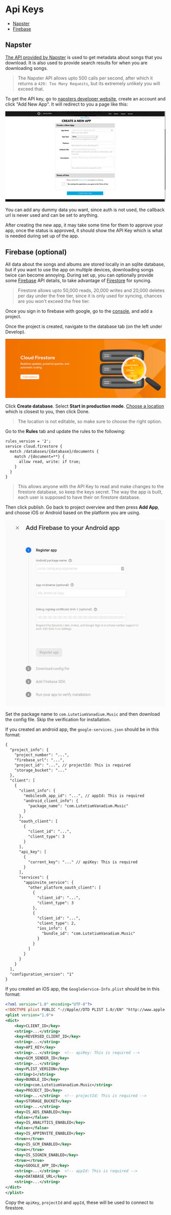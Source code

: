 # Api Keys

- [Napster](#napster)
- [Firebase](#firebase-optional)

## Napster

[The API provided by Napster](https://developer.napster.com/api/v2.2#getting-started) is used to get metadata about songs that you download. It is also used to provide search results for when you are downloading songs.

> The Napster API allows upto 500 calls per second, after which it returns a `429: Too Many Requests`, but its extremely unlikely you will exceed that.

To get the API key, go to [napsters developer website](https://developer.napster.com/developer), create an account and click "Add New App". It will redirect to you a page like this:

<img src="images/napster_create.png">

You can add any dummy data you want, since auth is not used, the callback url is never used and can be set to anything.

After creating the new app, it may take some time for them to approve your app, once the status is approved, it should show the API Key which is what is needed during set up of the app.

## Firebase (optional)

All data about the songs and albums are stored locally in an sqlite database, but if you want to use the app on multiple devices, downloading songs twice can become annoying. During set up, you can optionally provide some [Firebase](https://firebase.google.com/) API details, to take advantage of [Firestore](https://firebase.google.com/products/firestore) for syncing.

> Firestore allows upto 50,000 reads, 20,000 writes and 20,000 deletes per day under the free tier, since it is only used for syncing, chances are you won't exceed the free tier.

Once you sign in to firebase with google, go to the [console](https://console.firebase.google.com/u/0/), and add a project.

Once the project is created, navigate to the database tab (on the left under Develop).

<img src="images/firestore_create.png">

Click **Create database**. Select **Start in production mode**. [Choose a location](https://firebase.google.com/docs/projects/locations?authuser=0#location-r) which is closest to you, then click Done.

> The location is not editable, so make sure to choose the right option.

Go to the **Rules** tab and update the rules to the following:

```
rules_version = '2';
service cloud.firestore {
  match /databases/{database}/documents {
    match /{document=**} {
      allow read, write: if true;
    }
  }
}
```

> This allows anyone with the API Key to read and make changes to the firestore database, so keep the keys secret. The way the app is built, each user is supposed to have their on firestore database.

Then click publish. Go back to project overview and then press **Add App**, and choose iOS or Android based on the platform you are using.

<img src="images/firebase_create.png">

Set the package name to `com.LutetiumVanadium.Music` and then download the config file. Skip the verification for installation.

If you created an android app, the `google-services.json` should be in this format:

```jsonc
{
  "project_info": {
    "project_number": "...",
    "firebase_url": "...",
    "project_id": "...", // projectId: This is required
    "storage_bucket": "..."
  },
  "client": [
    {
      "client_info": {
        "mobilesdk_app_id": "...", // appId: This is required
        "android_client_info": {
          "package_name": "com.LutetiumVanadium.Music"
        }
      },
      "oauth_client": [
        {
          "client_id": "...",
          "client_type": 3
        }
      ],
      "api_key": [
        {
          "current_key": "..." // apiKey: This is required
        }
      ],
      "services": {
        "appinvite_service": {
          "other_platform_oauth_client": [
            {
              "client_id": "...",
              "client_type": 3
            },
            {
              "client_id": "...",
              "client_type": 2,
              "ios_info": {
                "bundle_id": "com.LutetiumVanadium.Music"
              }
            }
          ]
        }
      }
    }
  ],
  "configuration_version": "1"
}
```

If you created an iOS app, the `GoogleService-Info.plist` should be in this format:

```xml
<?xml version="1.0" encoding="UTF-8"?>
<!DOCTYPE plist PUBLIC "-//Apple//DTD PLIST 1.0//EN" "http://www.apple.com/DTDs/PropertyList-1.0.dtd">
<plist version="1.0">
<dict>
	<key>CLIENT_ID</key>
	<string>...</string>
	<key>REVERSED_CLIENT_ID</key>
	<string>...</string>
	<key>API_KEY</key>
	<string>...</string>  <!-- apiKey: This is required -->
	<key>GCM_SENDER_ID</key>
	<string>...</string>
	<key>PLIST_VERSION</key>
	<string>1</string>
	<key>BUNDLE_ID</key>
	<string>com.LutetiumVanadium.Music</string>
	<key>PROJECT_ID</key>
	<string>...</string>  <!-- projectId: This is required -->
	<key>STORAGE_BUCKET</key>
	<string>...</string>
	<key>IS_ADS_ENABLED</key>
	<false></false>
	<key>IS_ANALYTICS_ENABLED</key>
	<false></false>
	<key>IS_APPINVITE_ENABLED</key>
	<true></true>
	<key>IS_GCM_ENABLED</key>
	<true></true>
	<key>IS_SIGNIN_ENABLED</key>
	<true></true>
	<key>GOOGLE_APP_ID</key>
	<string>...</string>  <!-- appId: This is required -->
	<key>DATABASE_URL</key>
	<string>...</string>
</dict>
</plist>
```

Copy the `apiKey`, `projectId` and `appId`, these will be used to connect to firestore.
